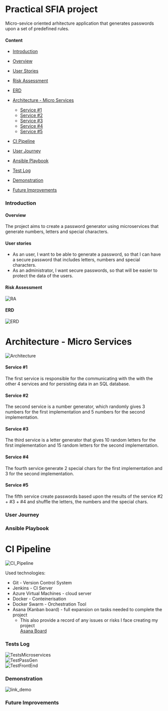 # Practical SFIA project #

Micro-sevice oriented arhitecture application that generates passwords upon a set of predefined rules.  

#### Content ####  
* [Introduction](https://github.com/AlinaDenisaB/SFIAproject2/blob/master/README.md#introduction)  
 * [Overview](https://github.com/AlinaDenisaB/SFIAproject2/blob/master/README.md#overview)  
 * [User Stories](https://github.com/AlinaDenisaB/SFIAproject2/blob/master/README.md#user-stories)
 * [Risk Assessment](https://github.com/AlinaDenisaB/SFIAproject2/blob/master/README.md#risk-assessment)
 * [ERD](https://github.com/AlinaDenisaB/SFIAproject2/blob/master/README.md#erd)
 
* [Architecture - Micro Services](https://github.com/AlinaDenisaB/SFIAproject2/blob/master/README.md#arhitecture-micro-services)  
  * [Service #1](https://github.com/AlinaDenisaB/SFIAproject2/blob/master/README.md#service-#1)
  * [Service #2](https://github.com/AlinaDenisaB/SFIAproject2/blob/master/README.md#service-#2)  
  * [Service #3](https://github.com/AlinaDenisaB/SFIAproject2/blob/master/README.md#service-#3)
  * [Service #4](https://github.com/AlinaDenisaB/SFIAproject2/blob/master/README.md#service-#4)  
  * [Service #5](https://github.com/AlinaDenisaB/SFIAproject2/blob/master/README.md#service-#5)
  
* [CI Pipeline](https://github.com/AlinaDenisaB/SFIAproject2/blob/master/README.md#ci-pipeline)
* [User Journey](https://github.com/AlinaDenisaB/SFIAproject2/blob/master/README.md#user-journey)  
* [Ansible Playbook](https://github.com/AlinaDenisaB/SFIAproject2/blob/master/README.md#ansible-playbook) 
* [Test Log](https://github.com/AlinaDenisaB/SFIAproject2/blob/master/README.md#tests-log)
* [Demonstration](https://github.com/AlinaDenisaB/SFIAproject2/blob/master/README.md#demonstration)
* [Future Improvements](https://github.com/AlinaDenisaB/SFIAproject2/blob/master/README.md#future-improvements)

### Introduction ### 
#### Overview ####
The project aims to create a password generator using microservices that generate numbers, letters and special characters.

#### User stories ####
* As an user, I want to be able to generate a password, so that I can have a secure password that includes letters, numbers and special characters.
* As an administrator, I want secure passwords, so that will be easier to protect the data of the users.

#### Risk Assessment ####
![RA](https://github.com/AlinaDenisaB/SFIAproject2/blob/master/Documentation/RiskAssessment.PNG)

#### ERD ####
![ERD](https://github.com/AlinaDenisaB/SFIAproject2/blob/master/Documentation/ERD.png)

# Architecture - Micro Services #
![Architecture](https://github.com/AlinaDenisaB/SFIAproject2/blob/master/Documentation/ServicesArhitecture.png)
  #### Service #1 ####
  The first service is responsible for the communicating with the with the other 4 services and for persisting data in an SQL database.
  #### Service #2 #### 
  The second service is a number generator, which randomly gives 3 numbers for the first implementation and 5 numbers for the second implementation.
  #### Service #3 ####
  The third service is a letter generator that gives 10 random letters for the first implementation and 15 random letters for the second implementation.
  #### Service #4 ####
  The fourth service generate 2 special chars for the first implementation and 3 for the second implementation.
  #### Service #5 ####
  The fifth service create passwords based upon the results of the service #2 + #3 + #4 and shuffle the letters, the numbers and the special chars.
### User Journey ### 
### Ansible Playbook ###

# CI Pipeline #
![CI_Pipeline](https://github.com/AlinaDenisaB/SFIAproject2/blob/master/Documentation/CI_Pipeline.png)

Used technologies:
* Git - Version Control System  
* Jenkins - CI Server  
* Azure Virtual Machines - cloud server
* Docker - Conteinerisation   
* Docker Swarm - Orchestration Tool
* Asana (Kanban board) - full expansion on tasks needed to complete the project  
  * This also provide a record of any issues or risks I face creating my project  
    [Asana Board](https://app.asana.com/0/1167646120844282/board)
### Tests Log ###
![TestsMicroservices](https://github.com/AlinaDenisaB/SFIAproject2/blob/master/Documentation/microservicesTests.PNG)  
![TestPassGen](https://github.com/AlinaDenisaB/SFIAproject2/blob/master/Documentation/backendTest.PNG)  
![TestFrontEnd](https://github.com/AlinaDenisaB/SFIAproject2/blob/master/Documentation/frontendTest.PNG)  
### Demonstration ###
![link_demo](51.104.244.89:5000)
### Future Improvements ### 
